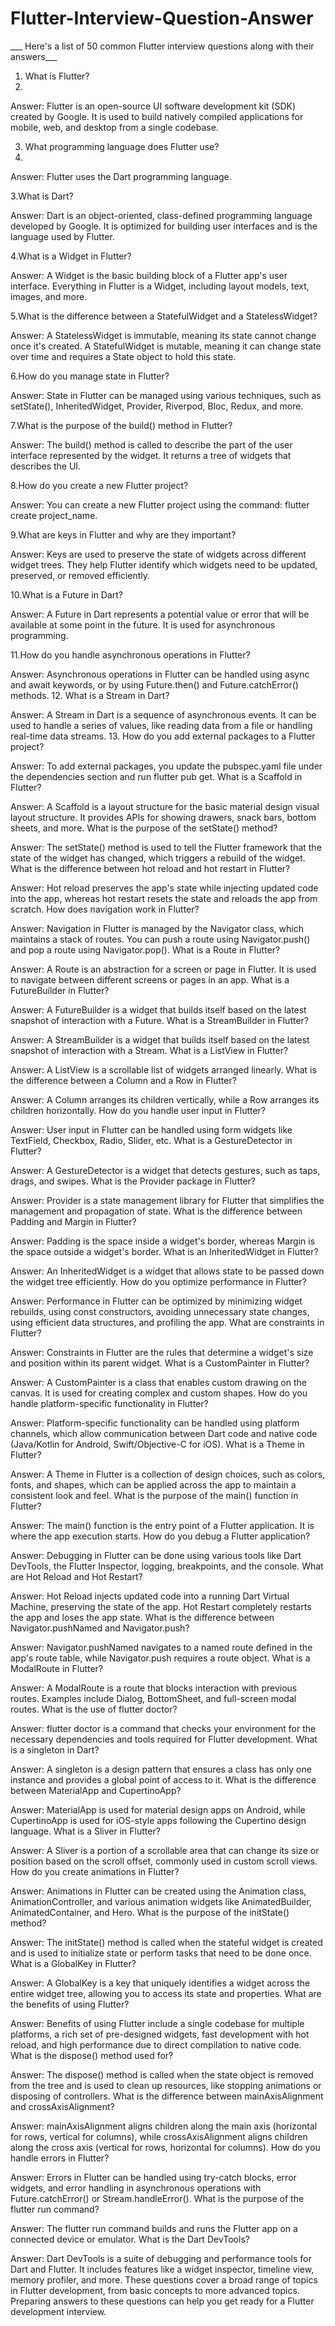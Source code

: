 # Flutter-Interview-Question-Answer


___ Here's a list of 50 common Flutter interview questions along with their answers___



1. What is Flutter?
2. 
Answer: Flutter is an open-source UI software development kit (SDK) created by Google. It is used to build natively compiled applications for mobile, web, and desktop from a single codebase.

3. What programming language does Flutter use?
4. 
Answer: Flutter uses the Dart programming language.

3.What is Dart?

Answer: Dart is an object-oriented, class-defined programming language developed by Google. It is optimized for building user interfaces and is the language used by Flutter.

4.What is a Widget in Flutter?

Answer: A Widget is the basic building block of a Flutter app's user interface. Everything in Flutter is a Widget, including layout models, text, images, and more.

5.What is the difference between a StatefulWidget and a StatelessWidget?

Answer: A StatelessWidget is immutable, meaning its state cannot change once it's created. A StatefulWidget is mutable, meaning it can change state over time and requires a State object to hold this state.

6.How do you manage state in Flutter?

Answer: State in Flutter can be managed using various techniques, such as setState(), InheritedWidget, Provider, Riverpod, Bloc, Redux, and more.

7.What is the purpose of the build() method in Flutter?

Answer: The build() method is called to describe the part of the user interface represented by the widget. It returns a tree of widgets that describes the UI.

8.How do you create a new Flutter project?

Answer: You can create a new Flutter project using the command: flutter create project_name.

9.What are keys in Flutter and why are they important?

Answer: Keys are used to preserve the state of widgets across different widget trees. They help Flutter identify which widgets need to be updated, preserved, or removed efficiently.

10.What is a Future in Dart?

Answer: A Future in Dart represents a potential value or error that will be available at some point in the future. It is used for asynchronous programming.

11.How do you handle asynchronous operations in Flutter?

Answer: Asynchronous operations in Flutter can be handled using async and await keywords, or by using Future.then() and Future.catchError() methods.
12. What is a Stream in Dart?

Answer: A Stream in Dart is a sequence of asynchronous events. It can be used to handle a series of values, like reading data from a file or handling real-time data streams.
13. How do you add external packages to a Flutter project?

Answer: To add external packages, you update the pubspec.yaml file under the dependencies section and run flutter pub get.
What is a Scaffold in Flutter?

Answer: A Scaffold is a layout structure for the basic material design visual layout structure. It provides APIs for showing drawers, snack bars, bottom sheets, and more.
What is the purpose of the setState() method?

Answer: The setState() method is used to tell the Flutter framework that the state of the widget has changed, which triggers a rebuild of the widget.
What is the difference between hot reload and hot restart in Flutter?

Answer: Hot reload preserves the app's state while injecting updated code into the app, whereas hot restart resets the state and reloads the app from scratch.
How does navigation work in Flutter?

Answer: Navigation in Flutter is managed by the Navigator class, which maintains a stack of routes. You can push a route using Navigator.push() and pop a route using Navigator.pop().
What is a Route in Flutter?

Answer: A Route is an abstraction for a screen or page in Flutter. It is used to navigate between different screens or pages in an app.
What is a FutureBuilder in Flutter?

Answer: A FutureBuilder is a widget that builds itself based on the latest snapshot of interaction with a Future.
What is a StreamBuilder in Flutter?

Answer: A StreamBuilder is a widget that builds itself based on the latest snapshot of interaction with a Stream.
What is a ListView in Flutter?

Answer: A ListView is a scrollable list of widgets arranged linearly.
What is the difference between a Column and a Row in Flutter?

Answer: A Column arranges its children vertically, while a Row arranges its children horizontally.
How do you handle user input in Flutter?

Answer: User input in Flutter can be handled using form widgets like TextField, Checkbox, Radio, Slider, etc.
What is a GestureDetector in Flutter?

Answer: A GestureDetector is a widget that detects gestures, such as taps, drags, and swipes.
What is the Provider package in Flutter?

Answer: Provider is a state management library for Flutter that simplifies the management and propagation of state.
What is the difference between Padding and Margin in Flutter?

Answer: Padding is the space inside a widget's border, whereas Margin is the space outside a widget's border.
What is an InheritedWidget in Flutter?

Answer: An InheritedWidget is a widget that allows state to be passed down the widget tree efficiently.
How do you optimize performance in Flutter?

Answer: Performance in Flutter can be optimized by minimizing widget rebuilds, using const constructors, avoiding unnecessary state changes, using efficient data structures, and profiling the app.
What are constraints in Flutter?

Answer: Constraints in Flutter are the rules that determine a widget's size and position within its parent widget.
What is a CustomPainter in Flutter?

Answer: A CustomPainter is a class that enables custom drawing on the canvas. It is used for creating complex and custom shapes.
How do you handle platform-specific functionality in Flutter?

Answer: Platform-specific functionality can be handled using platform channels, which allow communication between Dart code and native code (Java/Kotlin for Android, Swift/Objective-C for iOS).
What is a Theme in Flutter?

Answer: A Theme in Flutter is a collection of design choices, such as colors, fonts, and shapes, which can be applied across the app to maintain a consistent look and feel.
What is the purpose of the main() function in Flutter?

Answer: The main() function is the entry point of a Flutter application. It is where the app execution starts.
How do you debug a Flutter application?

Answer: Debugging in Flutter can be done using various tools like Dart DevTools, the Flutter Inspector, logging, breakpoints, and the console.
What are Hot Reload and Hot Restart?

Answer: Hot Reload injects updated code into a running Dart Virtual Machine, preserving the state of the app. Hot Restart completely restarts the app and loses the app state.
What is the difference between Navigator.pushNamed and Navigator.push?

Answer: Navigator.pushNamed navigates to a named route defined in the app's route table, while Navigator.push requires a route object.
What is a ModalRoute in Flutter?

Answer: A ModalRoute is a route that blocks interaction with previous routes. Examples include Dialog, BottomSheet, and full-screen modal routes.
What is the use of flutter doctor?

Answer: flutter doctor is a command that checks your environment for the necessary dependencies and tools required for Flutter development.
What is a singleton in Dart?

Answer: A singleton is a design pattern that ensures a class has only one instance and provides a global point of access to it.
What is the difference between MaterialApp and CupertinoApp?

Answer: MaterialApp is used for material design apps on Android, while CupertinoApp is used for iOS-style apps following the Cupertino design language.
What is a Sliver in Flutter?

Answer: A Sliver is a portion of a scrollable area that can change its size or position based on the scroll offset, commonly used in custom scroll views.
How do you create animations in Flutter?

Answer: Animations in Flutter can be created using the Animation class, AnimationController, and various animation widgets like AnimatedBuilder, AnimatedContainer, and Hero.
What is the purpose of the initState() method?

Answer: The initState() method is called when the stateful widget is created and is used to initialize state or perform tasks that need to be done once.
What is a GlobalKey in Flutter?

Answer: A GlobalKey is a key that uniquely identifies a widget across the entire widget tree, allowing you to access its state and properties.
What are the benefits of using Flutter?

Answer: Benefits of using Flutter include a single codebase for multiple platforms, a rich set of pre-designed widgets, fast development with hot reload, and high performance due to direct compilation to native code.
What is the dispose() method used for?

Answer: The dispose() method is called when the state object is removed from the tree and is used to clean up resources, like stopping animations or disposing of controllers.
What is the difference between mainAxisAlignment and crossAxisAlignment?

Answer: mainAxisAlignment aligns children along the main axis (horizontal for rows, vertical for columns), while crossAxisAlignment aligns children along the cross axis (vertical for rows, horizontal for columns).
How do you handle errors in Flutter?

Answer: Errors in Flutter can be handled using try-catch blocks, error widgets, and error handling in asynchronous operations with Future.catchError() or Stream.handleError().
What is the purpose of the flutter run command?

Answer: The flutter run command builds and runs the Flutter app on a connected device or emulator.
What is the Dart DevTools?

Answer: Dart DevTools is a suite of debugging and performance tools for Dart and Flutter. It includes features like a widget inspector, timeline view, memory profiler, and more.
These questions cover a broad range of topics in Flutter development, from basic concepts to more advanced topics. Preparing answers to these questions can help you get ready for a Flutter development interview.






